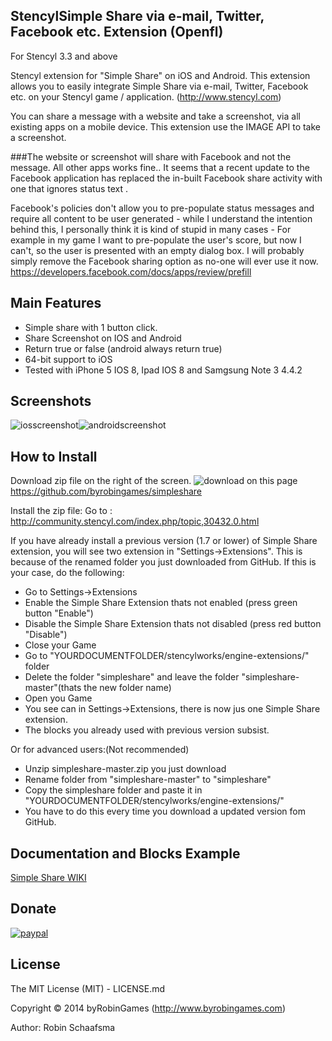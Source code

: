 ## StencylSimple Share via e-mail, Twitter, Facebook etc. Extension (Openfl)

For Stencyl 3.3 and above

Stencyl extension for "Simple Share" on iOS and Android. This extension allows you to easily integrate Simple Share via e-mail, Twitter, Facebook etc. on your Stencyl game / application. (http://www.stencyl.com)

You can share a message with a website and take a screenshot, via all existing apps on a mobile device. This extension use the IMAGE API to take a screenshot.

###The website or screenshot will share with Facebook and not the message. All other apps works fine..
It seems that a recent update to the Facebook application has replaced the in-built Facebook share activity with one that ignores status text .

Facebook's policies don't allow you to pre-populate status messages and require all content to be user generated - while I understand the intention behind this, I personally think it is kind of stupid in many cases - For example in my game I want to pre-populate the user's score, but now I can't, so the user is presented with an empty dialog box. I will probably simply remove the Facebook sharing option as no-one will ever use it now.
https://developers.facebook.com/docs/apps/review/prefill

## Main Features

- Simple share with 1 button click.
- Share Screenshot on IOS and Android
- Return true or false (android always return true)
- 64-bit support to iOS
- Tested with iPhone 5 IOS 8, Ipad IOS 8 and Samgsung Note 3 4.4.2

## Screenshots
![iosscreenshot](http://www.byrobingames.com/stencyl/simpleshare/simpleshareios.png)![androidscreenshot](http://www.byrobingames.com/stencyl/simpleshare/simpleshareandroid.png)

## How to Install
Download zip file on the right of the screen. ![download](http://www.byrobingames.com/stencyl/heyzap/download.png) on this page https://github.com/byrobingames/simpleshare<br />

Install the zip file: Go to : http://community.stencyl.com/index.php/topic,30432.0.html

If you have already install a previous version (1.7 or lower) of Simple Share extension, you will see two extension in "Settings->Extensions". This is because of the renamed folder you just downloaded from GitHub.
If this is your case, do the following:
- Go to Settings->Extensions
- Enable the Simple Share Extension thats not enabled (press green button "Enable")
- Disable the Simple Share Extension thats not disabled (press red button "Disable")
- Close your Game
- Go to "YOURDOCUMENTFOLDER/stencylworks/engine-extensions/" folder
- Delete the folder "simpleshare" and leave the folder "simpleshare-master"(thats the new folder name)
- Open you Game
- You see can in Settings->Extensions, there is now jus one Simple Share extension.
- The blocks you already used with previous version subsist.

Or for advanced users:(Not recommended)
- Unzip simpleshare-master.zip you just download
- Rename folder from "simpleshare-master" to "simpleshare"
- Copy the simpleshare folder and paste it in "YOURDOCUMENTFOLDER/stencylworks/engine-extensions/"
- You have to do this every time you download a updated version fom GitHub.

## Documentation and Blocks Example
[Simple Share WIKI](https://github.com/byrobingames/simpleshare/wiki)

## Donate

[![paypal](https://www.paypalobjects.com/en_US/i/btn/btn_donateCC_LG.gif)](https://www.paypal.com/cgi-bin/webscr?cmd=_s-xclick&hosted_button_id=HKLGFCAGKBMFL)<br />

## License

The MIT License (MIT) - LICENSE.md

Copyright © 2014 byRobinGames (http://www.byrobingames.com)

Author: Robin Schaafsma
